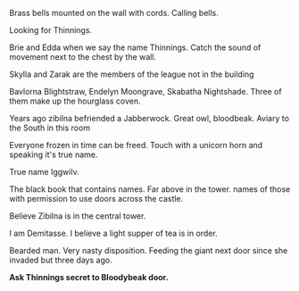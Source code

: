 
Brass bells mounted on the wall with cords. Calling bells.

Looking for Thinnings.

Brie and Edda when we say the name Thinnings. Catch the sound of movement next to the chest by the wall.

Skylla and Zarak are the members of the league not in the building

Bavlorna Blightstraw, Endelyn Moongrave, Skabatha Nightshade.  Three of them make up the hourglass coven.

Years ago zibilna befriended a Jabberwock. Great owl, bloodbeak. Aviary to the South in this room

Everyone frozen in time can be freed.  Touch with a unicorn horn and speaking it's true name.

True name Iggwilv.

The black book that contains names. Far above in the tower. names of those with permission to use doors across the castle.

Believe Zibilna is in the central tower.

I am Demitasse. I believe a light supper of tea is in order.

Bearded man. Very nasty disposition.  Feeding the giant next door since she invaded but three days ago.

**Ask Thinnings secret to Bloodybeak door.**

